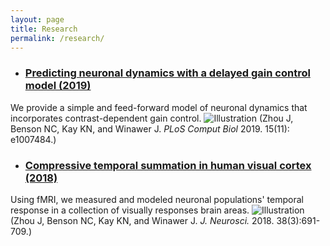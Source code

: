 ```yaml
---
layout: page
title: Research
permalink: /research/
---
```


* ### [Predicting neuronal dynamics with a delayed gain control model (2019)](https://www.ncbi.nlm.nih.gov/pmc/articles/PMC6892546/pdf/pcbi.1007484.pdf) ### 

We provide a simple and feed-forward model of neuronal dynamics that incorporates contrast-dependent gain control.
![Illustration]({{site.baseurl}}/images/research/DG_figure.jpg)
(Zhou J, Benson NC, Kay KN, and Winawer J. *PLoS Comput Biol* 2019. 15(11): e1007484.)

* ### [Compressive temporal summation in human visual cortex (2018)](https://www.jneurosci.org/content/jneuro/38/3/691.full.pdf) ### 

Using fMRI, we measured and modeled neuronal populations' temporal response in a collection of visually responses brain areas.
![Illustration]({{site.baseurl}}/images/research/TRF_figure2.jpg)
(Zhou J, Benson NC, Kay KN, and Winawer J. *J. Neurosci.* 2018. 38(3):691-709.)

